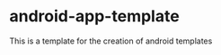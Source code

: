 android-app-template
====================

This is a template for the creation of android templates
